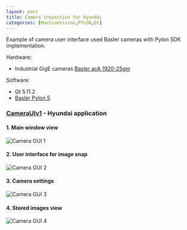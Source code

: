 ```yaml
---
layout: post
title: Camera inspection for Hyundai
categories: [MachineVision,PYLON,Qt]
---
```


Example of camera user interface used Basler cameras with Pylon SDK implementation.

Hardware:
- Industrial GigE cameras [Basler acA 1920-25gm](https://www.baslerweb.com/en/products/cameras/area-scan-cameras/ace/aca1920-25gm/)

Software:
- Qt 5.11.2
- [Basler Pylon 5](https://www.baslerweb.com/en/products/software/pylon-windows/)

### [CameraUIv1](https://codeleccz.github.io/CameraUIv1/) - Hyundai application

#### 1. Main window view

![Camera GUI 1](https://codeleccz.github.io/images/CameraUIv1/hyundai1.png)

#### 2. User interface for image snap

![Camera GUI 2](https://codeleccz.github.io/images/CameraUIv1/hyundai2.png)

#### 3. Camera settings

![Camera GUI 3](https://codeleccz.github.io/images/CameraUIv1/hyundai3.png)

#### 4. Stored images view

![Camera GUI 4](https://codeleccz.github.io/images/CameraUIv1/hyundai4.png)
